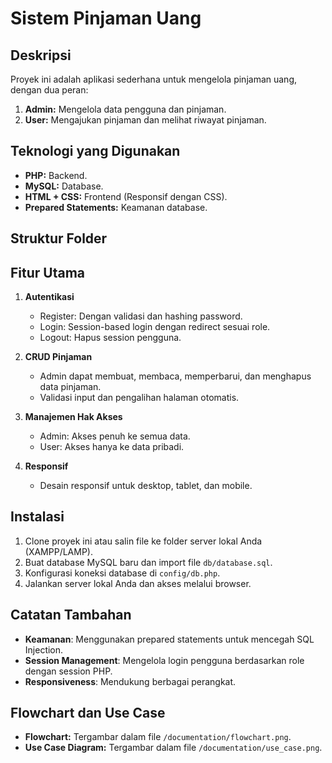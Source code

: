 # Sistem Pinjaman Uang

## Deskripsi
Proyek ini adalah aplikasi sederhana untuk mengelola pinjaman uang, dengan dua peran:
1. **Admin:** Mengelola data pengguna dan pinjaman.
2. **User:** Mengajukan pinjaman dan melihat riwayat pinjaman.

## Teknologi yang Digunakan
- **PHP:** Backend.
- **MySQL:** Database.
- **HTML + CSS:** Frontend (Responsif dengan CSS).
- **Prepared Statements:** Keamanan database.

## Struktur Folder

## Fitur Utama
1. **Autentikasi**
   - Register: Dengan validasi dan hashing password.
   - Login: Session-based login dengan redirect sesuai role.
   - Logout: Hapus session pengguna.

2. **CRUD Pinjaman**
   - Admin dapat membuat, membaca, memperbarui, dan menghapus data pinjaman.
   - Validasi input dan pengalihan halaman otomatis.

3. **Manajemen Hak Akses**
   - Admin: Akses penuh ke semua data.
   - User: Akses hanya ke data pribadi.

4. **Responsif**
   - Desain responsif untuk desktop, tablet, dan mobile.

## Instalasi
1. Clone proyek ini atau salin file ke folder server lokal Anda (XAMPP/LAMP).
2. Buat database MySQL baru dan import file `db/database.sql`.
3. Konfigurasi koneksi database di `config/db.php`.
4. Jalankan server lokal Anda dan akses melalui browser.

## Catatan Tambahan
- **Keamanan**: Menggunakan prepared statements untuk mencegah SQL Injection.
- **Session Management**: Mengelola login pengguna berdasarkan role dengan session PHP.
- **Responsiveness**: Mendukung berbagai perangkat.

## Flowchart dan Use Case
- **Flowchart:** Tergambar dalam file `/documentation/flowchart.png`.
- **Use Case Diagram:** Tergambar dalam file `/documentation/use_case.png`.
